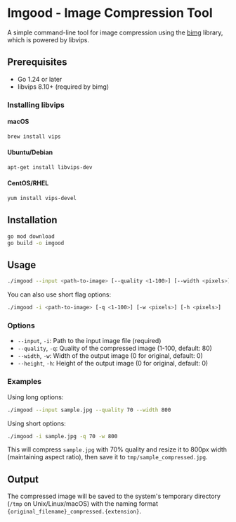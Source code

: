 # Imgood - Image Compression Tool

A simple command-line tool for image compression using the [bimg](https://github.com/h2non/bimg) library, which is powered by libvips.

## Prerequisites

- Go 1.24 or later
- libvips 8.10+ (required by bimg)

### Installing libvips

#### macOS

```bash
brew install vips
```

#### Ubuntu/Debian

```bash
apt-get install libvips-dev
```

#### CentOS/RHEL

```bash
yum install vips-devel
```

## Installation

```bash
go mod download
go build -o imgood
```

## Usage

```bash
./imgood --input <path-to-image> [--quality <1-100>] [--width <pixels>] [--height <pixels>]
```

You can also use short flag options:

```bash
./imgood -i <path-to-image> [-q <1-100>] [-w <pixels>] [-h <pixels>]
```

### Options

- `--input`, `-i`: Path to the input image file (required)
- `--quality`, `-q`: Quality of the compressed image (1-100, default: 80)
- `--width`, `-w`: Width of the output image (0 for original, default: 0)
- `--height`, `-h`: Height of the output image (0 for original, default: 0)

### Examples

Using long options:

```bash
./imgood --input sample.jpg --quality 70 --width 800
```

Using short options:

```bash
./imgood -i sample.jpg -q 70 -w 800
```

This will compress `sample.jpg` with 70% quality and resize it to 800px width (maintaining aspect ratio), then save it to `tmp/sample_compressed.jpg`.

## Output

The compressed image will be saved to the system's temporary directory (`/tmp` on Unix/Linux/macOS) with the naming format `{original_filename}_compressed.{extension}`.
